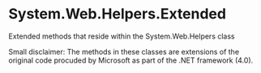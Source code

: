 System.Web.Helpers.Extended
===========================

Extended methods that reside within the System.Web.Helpers class


Small disclaimer: The methods in these classes are extensions of the original code procuded by Microsoft as part
of the .NET framework (4.0).
